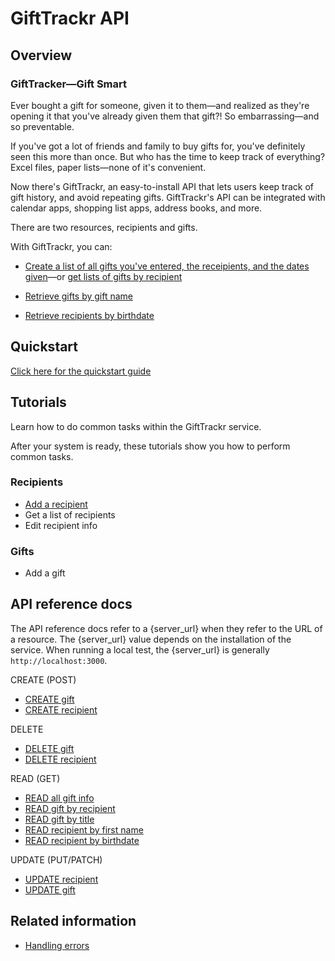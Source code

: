 # GiftTrackr API

## Overview

### GiftTracker—Gift Smart

Ever bought a gift for someone, given it to them—and realized as they're opening it that you've already given them that gift?! So embarrassing—and so preventable.

If you've got a lot of friends and family to buy gifts for, you've definitely seen this more than once. But who has the time to keep track of everything? Excel files, paper lists—none of it's convenient.

Now there's GiftTrackr, an easy-to-install API that lets users keep track of gift history, and avoid repeating gifts. GiftTrackr's API can be integrated with calendar apps, shopping list apps, address books, and more.

There are two resources, recipients and gifts.

With GiftTrackr, you can:

- [Create a list of all gifts you've entered, the receipients, and the dates given](api/read_all_gift_info.md)—or [get lists of gifts by recipient](api/read_gift_by_recipient.md)

- [Retrieve gifts by gift name](api/read_gift_by_title.md)

- [Retrieve recipients by birthdate](api/read_recipient_by_birthdate.md)

## Quickstart

[Click here for the quickstart guide](quickstart.md)

## Tutorials

Learn how to do common tasks within the GiftTrackr service.

After your system is ready, these tutorials show you how to perform common tasks.

### Recipients

- [Add a recipient](tutorials/add_a_recipient.md)
- Get a list of recipients
- Edit recipient info

### Gifts

- Add a gift

## API reference docs

The API reference docs refer to a {server_url} when they refer to the URL of a resource. The {server_url} value depends on the installation of the service. When running a local test, the {server_url} is generally `http://localhost:3000`.

CREATE (POST)

- [CREATE gift](api/create_gift.md)
- [CREATE recipient](api/create_recipient.md)

DELETE

- [DELETE gift](api/delete_gift.md)
- [DELETE recipient](api/delete_recipient.md)

READ (GET)

- [READ all gift info](api/read_all_gift_info.md)
- [READ gift by recipient](api/read_gift_by_recipient.md)
- [READ gift by title](api/read_gift_by_title.md)
- [READ recipient by first name](api/read_recipient_by_first_name.md)
- [READ recipient by birthdate](api/read_recipient_by_birthdate.md)

UPDATE (PUT/PATCH)

- [UPDATE recipient](api/update_recipient.md)
- [UPDATE gift](api/update_gift.md)

## Related information

- [Handling errors](handling_errors.md)
